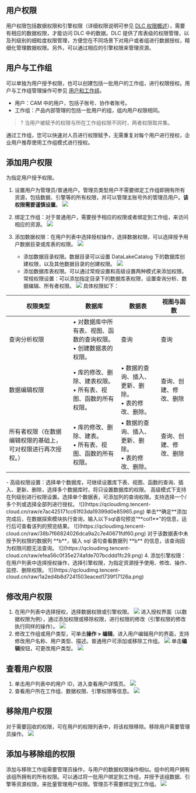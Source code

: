 ## 用户权限
用户权限包括数据权限和引擎权限（详细权限说明可参见 [DLC 权限概述](https://cloud.tencent.com/document/product/1342/61548)），需要有相应的数据权限，才能访问 DLC 中的数据。DLC 提供了库表级的权限管理，以及列级别的细粒度权限管理，方便您在不同场景下对用户或者组进行数据授权，精细化管理数据权限。另外，可以通过相应的引擎权限来管理资源。

## 用户与工作组
可以单独为用户授予权限，也可以创建包括一批用户的工作组，进行权限授权。用户与工作组管理操作可参见 [用户和工作组](https://cloud.tencent.com/document/product/1342/71250)。
- 用户：CAM 中的用户，包括子账号、协作者账号。
- 工作组：产品内部管理的包括一批用户的组，组内用户权限相同。
>? 当用户被赋予的权限与所在工作组权限不同时，两者权限取并集。

通过工作组，您可以快速对人员进行权限赋予，无需重复对每个用户进行授权，企业用户推荐使用工作组模式进行授权。

## 添加用户权限
为指定用户授予权限。
1. 设置用户为管理员/普通用户。管理员类型用户不需要绑定工作组即拥有所有资源，包括数据、引擎等的所有权限，并可以管理主账号外的管理员用户。**该权限需要谨慎设置**。
![](https://qcloudimg.tencent-cloud.cn/raw/08c531654999fa1b6dcbd016abc395ab.png)

2.  绑定工作组：对于普通用户，需要授予相应的权限或者绑定到工作组，来访问相应的资源。
![](https://qcloudimg.tencent-cloud.cn/raw/5f6ca4fc7955f036ccd25fea0e6aea03.png)

3. 添加数据权限：在用户列表中选择授权操作，选择数据权限，可以选择授予用户数据目录或库表的权限。
![](https://qcloudimg.tencent-cloud.cn/raw/5725a4fde76a54aba5e9383ca95bf504.png)
	- 添加数据目录权限。数据目录可以设置 DataLakeCatalog 下的数据库创建权限，以及其他数据目录的创建权限。
![](https://qcloudimg.tencent-cloud.cn/raw/1c5ff1c45bf62c5830694debb24ef6c1.png)
	- 添加数据库表权限。可以通过常规设置和高级设置两种模式来添加权限。常规权限设置：可以添加指定目录下的数据库表权限，设置查询分析、数据编辑、所有者权限。
![](https://qcloudimg.tencent-cloud.cn/raw/dd010a9d2fc2b47d1d63d5377953c310.png)
具体权限如下：
<table>
<thead>
<tr>
<th >权限类型</th>
<th >数据库</th>
<th >数据表</th>
<th >视图与函数</th>
</tr>
</thead>
<tbody>
<tr>
<td>查询分析权限</td>
<td>&bull; 对数据库中所有表、视图、函数的查询权限。
<br>&bull; 创建数据表的权限。</td>
<td>查询</td>
<td>查询</td>
</tr>
<tr>
<td>数据编辑权限</td>
<td>&bull;  库的修改、删除、建表权限。
<br>&bull;  所有表、视图、函数的所有权限。</td>
<td>&bull;  数据的查询、插入、更新、删除。
<br>&bull;  表的修改、删除。</td>
<td>查询、创建、修改、删除</td>
</tr>
<tr>
<td>所有者权限（在数据编辑权限的基础上，可对权限进行再次授权。）</td>
<td>&bull;  库的修改、删除、建表。
<br>&bull;  所有表、视图、函数的所有权限。</td>
<td>&bull;  数据的查询、插入、更新、删除。
<br>&bull;  表的修改、删除。</li></td>
<td>查询、创建、修改、删除</td>
</tr>
</tbody>
</table>
	- 高级权限设置：选择单个数据库，可继续设置库下表、视图、函数的查询、插入、更新、删除，选择多个数据库时，将只设置数据库的权限。
高级模式下支持在列级别进行权限设置。选择单个数据表，可添加列的查询权限。支持选择一个/多个列或选择全部列进行授权。
![](https://qcloudimg.tencent-cloud.cn/raw/e7ac425171cc61f03da19399d0e85965.png)
单击**确定**添加完成后，在数据探索模块执行查询，输入以下sql语句预览“**col1**”的信息，运行后可查看该列的预览结果。
![](https://qcloudimg.tencent-cloud.cn/raw/38b7f66824026dca9a2c7e40671fdf60.png)
对于该数据表中未授予列权限的数据列 **b**，输入 sql 语句查看数据列 **b** 的信息，该查询因为权限问题无法查询。
![](https://qcloudimg.tencent-cloud.cn/raw/efea56c0f35e274afde707bcddd1fc29.png)
4. 添加引擎权限：在用户列表中选择授权操作，选择引擎权限，为指定资源授予使用、修改、操作、监控、删除权限。
![](https://qcloudimg.tencent-cloud.cn/raw/1a2ed4b8d7241503eaced1739f17126a.png)

## 修改用户权限
1. 在用户列表中选择授权，选择数据权限或引擎权限。
![](https://qcloudimg.tencent-cloud.cn/raw/9f07e1f59e493f151990dc1b65bd934a.png)
进入授权界面（以数据权限为例），通过添加权限或移除权限，进行权限的修改（引擎权限的修改执行同样的操作）。
![](https://qcloudimg.tencent-cloud.cn/raw/c6231de783232a8d0d4fb391f357b157.png)
2. 修改工作组或用户类型，可单击**操作 > 编辑**，进入用户编辑用户的界面，支持修改用户名称、用户类型、描述。普通用户可添加或移除工作组。
![](https://qcloudimg.tencent-cloud.cn/raw/c948a95a4f5f2cf187f93b505e4d04ca.png)
单击**编辑**按钮，可更改用户类型。
![](https://qcloudimg.tencent-cloud.cn/raw/737477f6a036f5c3f1dcedfb56996e05.png)

## 查看用户权限
1. 单击用户列表中的用户 ID，进入查看用户详情页。
![](https://qcloudimg.tencent-cloud.cn/raw/6d25e60d4f0195052926b7599c12e85c.png)
2. 查看用户所在工作组、数据权限、引擎权限等信息。
![](https://qcloudimg.tencent-cloud.cn/raw/9eb8af39539abaef63b6db00a75fed45.png)

## 移除用户权限
对于需要回收的权限，可在用户的权限列表中，将该权限移除。移除用户需要管理员操作。
![](https://qcloudimg.tencent-cloud.cn/raw/d927b527ec98f97fa72269f63c0acbde.png)

## 添加与移除组的权限
添加与移除工作组需要管理员操作，与用户的数据权限操作相似。组中的用户拥有该组所拥有的所有权限。可以通过将一批用户绑定到工作组，并授予该组数据、引擎等资源权限，来批量管理用户权限。管理员不需要绑定到工作组。
![](https://qcloudimg.tencent-cloud.cn/raw/b082df14e9f3f1100529b436fc2f08be.png)

